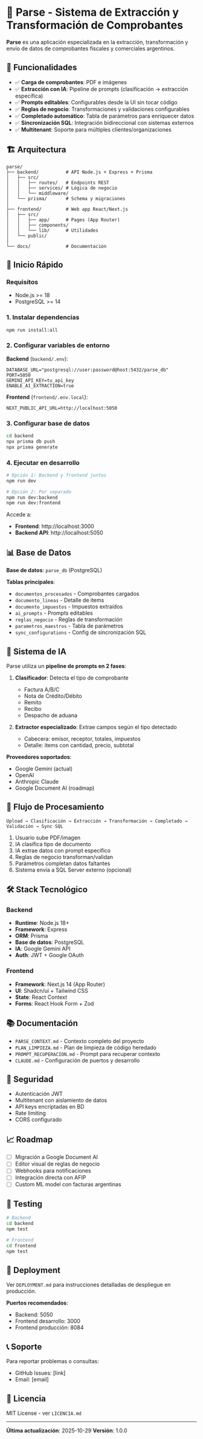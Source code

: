 # 📄 Parse - Sistema de Extracción y Transformación de Comprobantes

**Parse** es una aplicación especializada en la extracción, transformación y envío de datos de comprobantes fiscales y comerciales argentinos.

## 🎯 Funcionalidades

- ✅ **Carga de comprobantes**: PDF e imágenes
- ✅ **Extracción con IA**: Pipeline de prompts (clasificación → extracción específica)
- ✅ **Prompts editables**: Configurables desde la UI sin tocar código
- ✅ **Reglas de negocio**: Transformaciones y validaciones configurables
- ✅ **Completado automático**: Tabla de parámetros para enriquecer datos
- ✅ **Sincronización SQL**: Integración bidireccional con sistemas externos
- ✅ **Multitenant**: Soporte para múltiples clientes/organizaciones

## 🏗️ Arquitectura

```
parse/
├── backend/          # API Node.js + Express + Prisma
│   ├── src/
│   │   ├── routes/   # Endpoints REST
│   │   ├── services/ # Lógica de negocio
│   │   └── middleware/
│   └── prisma/       # Schema y migraciones
│
├── frontend/         # Web app React/Next.js
│   ├── src/
│   │   ├── app/      # Pages (App Router)
│   │   ├── components/
│   │   └── lib/      # Utilidades
│   └── public/
│
└── docs/             # Documentación
```

## 🚀 Inicio Rápido

### Requisitos
- Node.js >= 18
- PostgreSQL >= 14

### 1. Instalar dependencias

```bash
npm run install:all
```

### 2. Configurar variables de entorno

**Backend** (`backend/.env`):
```env
DATABASE_URL="postgresql://user:password@host:5432/parse_db"
PORT=5050
GEMINI_API_KEY=tu_api_key
ENABLE_AI_EXTRACTION=true
```

**Frontend** (`frontend/.env.local`):
```env
NEXT_PUBLIC_API_URL=http://localhost:5050
```

### 3. Configurar base de datos

```bash
cd backend
npx prisma db push
npx prisma generate
```

### 4. Ejecutar en desarrollo

```bash
# Opción 1: Backend y frontend juntos
npm run dev

# Opción 2: Por separado
npm run dev:backend
npm run dev:frontend
```

Accede a:
- **Frontend**: http://localhost:3000
- **Backend API**: http://localhost:5050

## 📊 Base de Datos

**Base de datos**: `parse_db` (PostgreSQL)

**Tablas principales**:
- `documentos_procesados` - Comprobantes cargados
- `documento_lineas` - Detalle de items
- `documento_impuestos` - Impuestos extraídos
- `ai_prompts` - Prompts editables
- `reglas_negocio` - Reglas de transformación
- `parametros_maestros` - Tabla de parámetros
- `sync_configurations` - Config de sincronización SQL

## 🤖 Sistema de IA

Parse utiliza un **pipeline de prompts en 2 fases**:

1. **Clasificador**: Detecta el tipo de comprobante
   - Factura A/B/C
   - Nota de Crédito/Débito
   - Remito
   - Recibo
   - Despacho de aduana

2. **Extractor especializado**: Extrae campos según el tipo detectado
   - Cabecera: emisor, receptor, totales, impuestos
   - Detalle: items con cantidad, precio, subtotal

**Proveedores soportados**:
- Google Gemini (actual)
- OpenAI
- Anthropic Claude
- Google Document AI (roadmap)

## 🔄 Flujo de Procesamiento

```
Upload → Clasificación → Extracción → Transformación → Completado → Validación → Sync SQL
```

1. Usuario sube PDF/imagen
2. IA clasifica tipo de documento
3. IA extrae datos con prompt específico
4. Reglas de negocio transforman/validan
5. Parámetros completan datos faltantes
6. Sistema envía a SQL Server externo (opcional)

## 🛠️ Stack Tecnológico

### Backend
- **Runtime**: Node.js 18+
- **Framework**: Express
- **ORM**: Prisma
- **Base de datos**: PostgreSQL
- **IA**: Google Gemini API
- **Auth**: JWT + Google OAuth

### Frontend
- **Framework**: Next.js 14 (App Router)
- **UI**: Shadcn/ui + Tailwind CSS
- **State**: React Context
- **Forms**: React Hook Form + Zod

## 📚 Documentación

- `PARSE_CONTEXT.md` - Contexto completo del proyecto
- `PLAN_LIMPIEZA.md` - Plan de limpieza de código heredado
- `PROMPT_RECUPERACION.md` - Prompt para recuperar contexto
- `CLAUDE.md` - Configuración de puertos y desarrollo

## 🔐 Seguridad

- Autenticación JWT
- Multitenant con aislamiento de datos
- API keys encriptadas en BD
- Rate limiting
- CORS configurado

## 📈 Roadmap

- [ ] Migración a Google Document AI
- [ ] Editor visual de reglas de negocio
- [ ] Webhooks para notificaciones
- [ ] Integración directa con AFIP
- [ ] Custom ML model con facturas argentinas

## 🧪 Testing

```bash
# Backend
cd backend
npm test

# Frontend
cd frontend
npm test
```

## 🚀 Deployment

Ver `DEPLOYMENT.md` para instrucciones detalladas de despliegue en producción.

**Puertos recomendados**:
- Backend: 5050
- Frontend desarrollo: 3000
- Frontend producción: 8084

## 📞 Soporte

Para reportar problemas o consultas:
- GitHub Issues: [link]
- Email: [email]

## 📄 Licencia

MIT License - ver `LICENCIA.md`

---

**Última actualización**: 2025-10-29
**Versión**: 1.0.0
